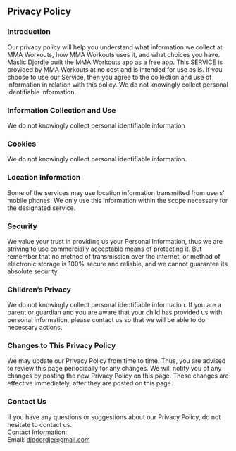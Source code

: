 Privacy Policy  
----------------

### Introduction  
Our privacy policy will help you understand what information we collect at MMA Workouts, how MMA Workouts uses it, and what choices you have.
Maslic Djordje built the MMA Workouts app as a free app. This SERVICE is provided by MMA Workouts at no cost and is intended for use as is.
If you choose to use our Service, then you agree to the collection and use of information in  relation with this policy. We do not knowingly collect personal identifiable information.

### Information Collection and Use  
 We do not knowingly collect personal identifiable information

### Cookies  
 We do not knowingly collect personal identifiable information.

### Location Information  
Some of the services may use location information transmitted from users' mobile phones. We only use this information within the scope necessary for the designated service.   

### Security  
We value your trust in providing us your Personal Information, thus we are striving to use commercially acceptable means of protecting it. But remember that no method of transmission over  the internet, or method of electronic storage is 100% secure and reliable, and we cannot guarantee its absolute security.  

### Children’s Privacy  
 We do not knowingly collect personal identifiable information. If you  are  a  parent  or  guardian and you are aware that your child has provided us with personal information, please contact us so that we will be able to do necessary actions.  

### Changes to This Privacy Policy  
We may update our Privacy Policy from time to time. Thus, you are advised to review this page periodically for any changes. We will notify you of any changes by posting the new Privacy Policy on this page. These changes are effective immediately, after they are posted on this page.  

### Contact Us  
If you have any questions or suggestions about our Privacy Policy, do not hesitate to contact us.  
Contact Information:  
Email: djooordje@gmail.com  
